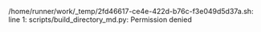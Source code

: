 /home/runner/work/_temp/2fd46617-ce4e-422d-b76c-f3e049d5d37a.sh: line 1: scripts/build_directory_md.py: Permission denied
